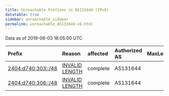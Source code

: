 ```yaml
---
title: Unreachable Prefixes in AS131644 (IPv6)
datatable: true
sidebar: unreachable_sidebar
permalink: unreachable_AS131644-v6.html
---
```


Data as of 2019-08-03 18:05:00 UTC


<div class="datatable-begin"></div>

| Prefix                                                         | Reason                                                                                                        | affected   | Authorized AS   |   MaxLength | Anchor                                       |   unreachable /48s |
|:---------------------------------------------------------------|:--------------------------------------------------------------------------------------------------------------|:-----------|:----------------|------------:|:---------------------------------------------|-------------------:|
| [2404:d740:303::/48](https://stat.ripe.net/2404:d740:303::/48) | [INVALID LENGTH](https://rpki-validator.ripe.net/announcement-preview?asn=AS131644&prefix=2404:d740:303::/48) | complete   | AS131644        |           0 | [APNIC](unreachable_APNIC_RPKI_Root-v6.html) |                  1 |
| [2404:d740:306::/48](https://stat.ripe.net/2404:d740:306::/48) | [INVALID LENGTH](https://rpki-validator.ripe.net/announcement-preview?asn=AS131644&prefix=2404:d740:306::/48) | complete   | AS131644        |           0 | [APNIC](unreachable_APNIC_RPKI_Root-v6.html) |                  1 |

<div class="datatable-end"></div>